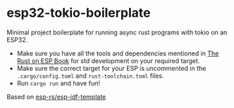 # esp32-tokio-boilerplate

Minimal project boilerplate for running async rust programs with tokio on an ESP32.

* Make sure you have all the tools and dependencies mentioned in [The Rust on ESP Book](https://docs.esp-rs.org/book/installation/index.html) for std development on your required target.
* Make sure the correct target for your ESP is uncommented in the `.cargo/config.toml` and `rust-toolchain.toml` files.
* Run `cargo run` and have fun!


Based on [esp-rs/esp-idf-template](https://github.com/esp-rs/esp-idf-template)